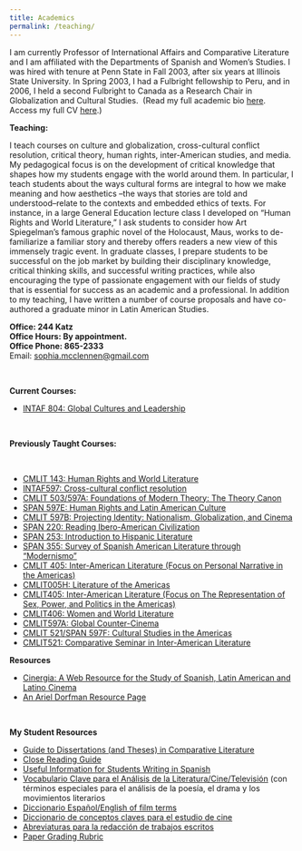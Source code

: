 ```yaml
---
title: Academics
permalink: /teaching/
---
```

I am currently Professor of International Affairs and Comparative Literature and I am affiliated with the Departments of Spanish and Women’s Studies. I was hired with tenure at Penn State in Fall 2003, after six years at Illinois State University. In Spring 2003, I had a Fulbright fellowship to Peru, and in 2006, I held a second Fulbright to Canada as a Research Chair in Globalization and Cultural Studies.  (Read my full academic bio [here][1]. Access my full CV [here][2].)

**Teaching:**

I teach courses on culture and globalization, cross-cultural conflict resolution, critical theory, human rights, inter-American studies, and media. My pedagogical focus is on the development of critical knowledge that shapes how my students engage with the world around them. In particular, I teach students about the ways cultural forms are integral to how we make meaning and how aesthetics –the ways that stories are told and understood&#8211;relate to the contexts and embedded ethics of texts. For instance, in a large General Education lecture class I developed on “Human Rights and World Literature,” I ask students to consider how Art Spiegelman’s famous graphic novel of the Holocaust, Maus, works to de-familiarize a familiar story and thereby offers readers a new view of this immensely tragic event. In graduate classes, I prepare students to be successful on the job market by building their disciplinary knowledge, critical thinking skills, and successful writing practices, while also encouraging the type of passionate engagement with our fields of study that is essential for success as an academic and a professional. In addition to my teaching, I have written a number of course proposals and have co-authored a graduate minor in Latin American Studies.

**Office: 244 Katz**  
**Office Hours: By appointment.**  
**Office Phone: 865-2333**   
Email: <sophia.mcclennen@gmail.com>

&nbsp;

**Current Courses:**

*   [INTAF 804: Global Cultures and Leadership][3]

&nbsp;

**Previously Taught Courses:**

&nbsp;

*   [CMLIT 143: Human Rights and World Literature][4]
*   [INTAF597: Cross-cultural conflict resolution][5]
*   [CMLIT 503/597A: Foundations of Modern Theory: The Theory Canon][6]
*   [SPAN 597E: Human Rights and Latin American Culture][7]
*   [CMLIT 597B: Projecting Identity: Nationalism, Globalization, and Cinema][8]
*   [SPAN 220: Reading Ibero-American Civilization][9]
*   [SPAN 253: Introduction to Hispanic Literature][10]
*   [SPAN 355: Survey of Spanish American Literature through &#8220;Modernismo&#8221;][11]
*   [CMLIT 405: Inter-American Literature (Focus on Personal Narrative in the Americas)][12]
*   [CMLIT005H: Literature of the Americas][13]
*   [CMLIT405: Inter-American Literature (Focus on The Representation of Sex, Power, and Politics in the Americas)][14]
*   [CMLIT406: Women and World Literature][15]
*   [CMLIT597A: Global Counter-Cinema][16]
*   [CMLIT 521/SPAN 597F: Cultural Studies in the Americas][17]
*   [CMLIT521: Comparative Seminar in Inter-American Literature][18]

**Resources**

*   [Cinergia: A Web Resource for the Study of Spanish, Latin American and Latino Cinema][19]
*   [An Ariel Dorfman Resource Page][20]

&nbsp;

**My Student Resources**

*   [Guide to Dissertations (and Theses) in Comparative Literature][21]
*   [Close Reading Guide][22]
*   [Useful Information for Students Writing in Spanish][23]
*   [Vocabulario Clave para el Análisis de la Literatura/Cine/Televisión][24] (con términos especiales para el análisis de la poesía, el drama y los movimientos literarios
*   [Diccionario Español/English of film terms][25]
*   [Diccionario de conceptos claves para el estudio de cine][26]
*   [Abreviaturas para la redacción de trabajos escritos][27]
*   [Paper Grading Rubric][28]

 [1]: http://sia.psu.edu/faculty/sophia_mcclennen
 [2]: /assets/img/2014/07/cv-2014.pdf
 [3]: /assets/img/2012/07/INTAF-804-syllabus-2012.pdf
 [4]: http://www.personal.psu.edu/users/s/a/sam50/CMLIT101home.htm
 [5]: /academics/attachment/conflict-res/
 [6]: http://www.personal.psu.edu/users/s/a/sam50/Theory.htm
 [7]: http://www.personal.psu.edu/users/s/a/sam50/span597e.htm
 [8]: http://www.personal.psu.edu/users/s/a/sam50/projiden.htm
 [9]: http://www.personal.psu.edu/users/s/a/sam50/220/SPAN220home.htm
 [10]: http://www.personal.psu.edu/users/s/a/sam50/253/253home.htm
 [11]: http://www.personal.psu.edu/users/s/a/sam50/SPAN355.pdf
 [12]: http://www.personal.psu.edu/users/s/a/sam50/405/CMLIT405home2007.htm
 [13]: http://www.personal.psu.edu/users/s/a/sam50/CMLIT005home.htm
 [14]: http://www.personal.psu.edu/users/s/a/sam50/405/CMLIT405home.htm
 [15]: http://www.personal.psu.edu/users/s/a/sam50/CMLIT406home2003.htm
 [16]: http://www.personal.psu.edu/users/s/a/sam50/countercin.htm
 [17]: http://www.personal.psu.edu/users/s/a/sam50/cultstud.htm
 [18]: http://www.personal.psu.edu/users/s/a/sam50/copulahome.htm
 [19]: http://www.personal.psu.edu/users/s/a/sam50/cinergia/cinergia.htm
 [20]: http://www.personal.psu.edu/users/s/a/sam50/DorfmanSite/Library/dorfman.html
 [21]: http://www.personal.psu.edu/users/s/a/sam50/dissguide.htm
 [22]: http://www.personal.psu.edu/users/s/a/sam50/closeread.htm
 [23]: http://www.personal.psu.edu/users/s/a/sam50/studentinfo.htm
 [24]: http://www.personal.psu.edu/users/s/a/sam50/vocabLIT.htm
 [25]: http://www.personal.psu.edu/users/s/a/sam50/cinergia/dicespeng.htm
 [26]: http://www.personal.psu.edu/users/s/a/sam50/cinergia/conceptos.htm
 [27]: http://www.personal.psu.edu/users/s/a/sam50/abrevred.htm
 [28]: http://www.personal.psu.edu/users/s/a/sam50/rubric.htm
